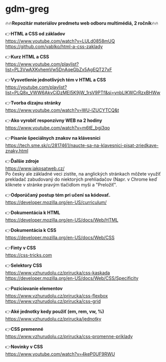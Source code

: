 # gdm-greg
🔥🔥**Repozitár materiálov predmetu web odboru multimédiá, 2 ročník**🔥🔥



👉**HTML a CSS od základov**  
https://www.youtube.com/watch?v=LULd0858mUQ
https://github.com/yablko/html-a-css-zaklady    

  
   
👉**Kurz HTML a CSS**  
https://www.youtube.com/playlist?list=PL3VwAXKvhemVw5DnAqeGbZx5AgEQT27xF     


 
👉**Vysvetlenie jednotlivých tém v HTML a CSS**  
https://youtube.com/playlist?list=PLQ8x_VWW6AkvCiDzMEI5K9jW_1rsV9PTf&si=ynbLIKWCrRzxBHWw   
  


👉**Tvorba dizajnu stránky**  
https://www.youtube.com/watch?v=WU-lZUCYTCQ&t    


 
👉**Ako vyrobiť responzívny WEB na 2 hodiny**  
https://www.youtube.com/watch?v=m6tE_bgi3qo    


 
👉**Písanie špeciálnych znakov na klávesnici**  
https://tech.sme.sk/c/2817461/naucte-sa-na-klavesnici-pisat-zriedkave-znaky.html     


 
👉**Ďalšie zdroje**  
https://www.jakpsatweb.cz/  
Po česky ale základné veci zistíte, na anglických stránkach môžete využiť prekladač zabudovaný do niektorých prehliadačov (Napr. v Chrome keď kliknete v stránke pravým tlačidlom myši a "Preložiť".    

       
  

👉**Odporúčaný postup tém pri učení sa kódovať.**  
https://developer.mozilla.org/en-US/curriculum/    
   
     

👉**Dokumentácia k HTML**  
https://developer.mozilla.org/en-US/docs/Web/HTML  
  
    

👉**Dokumentácia k CSS**  
https://developer.mozilla.org/en-US/docs/Web/CSS   
   
     

👉**Finty v CSS**  
https://css-tricks.com   


👉**Selektory CSS**  
https://www.vzhurudolu.cz/prirucka/css-kaskada  
https://developer.mozilla.org/en-US/docs/Web/CSS/Specificity    
    

👉**Poziciovanie elementov**  
https://www.vzhurudolu.cz/prirucka/css-flexbox  
https://www.vzhurudolu.cz/prirucka/css-grid  
  
👉**Aké jednotky kedy použiť (em, rem, vw, %)**  
https://www.vzhurudolu.cz/prirucka/jednotky  
  
👉**CSS premenné**  
https://www.vzhurudolu.cz/prirucka/css-promenne-priklady  
  
👉**Novinky v CSS**  
https://www.youtube.com/watch?v=4keP0UF9RWU     

